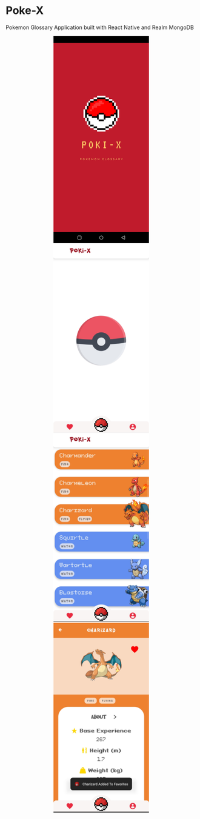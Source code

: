 # Poke-X
Pokemon Glossary Application built with React Native and Realm MongoDB


<p align="center">
<img src="/repo-images/splashscreen.jpg" width="50%" height="auto">
<img src="/repo-images/loadingscreen.jpg" width="50%" height="auto">
<img src="/repo-images/pokemonlist.jpg" width="50%" height="auto">
<img src="/repo-images/pokemonpage.jpg" width="50%" height="auto">
</p>
